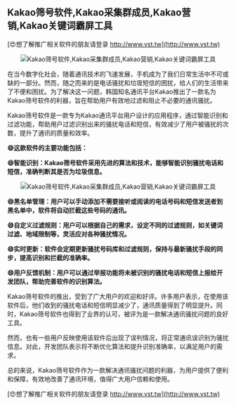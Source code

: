 ## **Kakao筛号软件,Kakao采集群成员,Kakao营销,Kakao关键词霸屏工具**

[😍想了解推广相关软件的朋友请登录 http://www.vst.tw](http://www.vst.tw)

 <center><img src="https://vst.tw/MP4/tuiguang/png/4.png" alt="Kakao筛号软件,Kakao采集群成员,Kakao营销,Kakao关键词霸屏工具"></center>

在当今数字化社会，随着通讯技术的飞速发展，手机成为了我们日常生活中不可或缺的一部分。然而，随之而来的是电话骚扰和垃圾短信的困扰，给人们的生活带来了不便和困扰。为了解决这一问题，韩国知名通讯平台Kakao推出了一款名为Kakao筛号软件的利器，旨在帮助用户有效地过滤和阻止不必要的通讯骚扰。

Kakao筛号软件是一款专为Kakao通讯平台用户设计的应用程序，通过智能识别和过滤功能，帮助用户过滤识别出来的骚扰电话和短信，有效减少了用户被骚扰的次数，提升了通讯的质量和效率。

**😄这款软件的主要功能包括：**

**😄智能识别：Kakao筛号软件采用先进的算法和技术，能够智能识别骚扰电话和短信，准确判断其是否为垃圾信息。**

 <center><img src="https://vst.tw/MP4/tuiguang/png/0.png" alt="Kakao筛号软件,Kakao采集群成员,Kakao营销,Kakao关键词霸屏工具"></center>

**😄黑名单管理：用户可以手动添加不需要接听或阅读的电话号码和短信发送者到黑名单中，软件将自动拦截这些号码的通讯。**

**😄自定义过滤规则：用户可以根据自己的需求，设定不同的过滤规则，如关键词过滤、地域限制等，灵活应对各种骚扰情况。**

**😄实时更新：软件会定期更新骚扰号码库和过滤规则，保持与最新骚扰手段的同步，提高识别和拦截的准确率。**

**😄用户反馈机制：用户可以通过举报功能将未被识别的骚扰电话和短信上报给开发团队，帮助完善软件的识别算法。**

Kakao筛号软件的推出，受到了广大用户的欢迎和好评。许多用户表示，在使用该软件后，他们收到的骚扰电话和短信明显减少了，通讯质量得到了明显提升。同时，Kakao筛号软件也得到了业界的认可，被评为是一款解决通讯骚扰问题的良好工具。

然而，也有一些用户反映使用该软件后出现了误判情况，将正常通讯误识别为骚扰信息。对此，开发团队表示将不断优化算法和提升识别准确率，以满足用户的需求。

总的来说，Kakao筛号软件作为一款解决通讯骚扰问题的利器，为用户提供了便利和保障，有效地改善了通讯环境，值得广大用户信赖和使用。

[😍想了解推广相关软件的朋友请登录 http://www.vst.tw](http://www.vst.tw)



